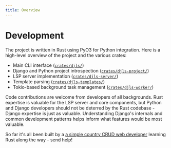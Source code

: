 ```yaml
---
title: Overview
---
```

# Development

The project is written in Rust using PyO3 for Python integration. Here is a high-level overview of the project and the various crates:

- Main CLI interface ([`crates/djls/`](./crates/djls/))
- Django and Python project introspection ([`crates/djls-project/`](./crates/djls-project/))
- LSP server implementation ([`crates/djls-server/`](./crates/djls-server/))
- Template parsing ([`crates/djls-templates/`](./crates/djls-templates/))
- Tokio-based background task management ([`crates/djls-worker/`](./crates/djls-worker/))

Code contributions are welcome from developers of all backgrounds. Rust expertise is valuable for the LSP server and core components, but Python and Django developers should not be deterred by the Rust codebase - Django expertise is just as valuable. Understanding Django's internals and common development patterns helps inform what features would be most valuable.

So far it's all been built by a [a simple country CRUD web developer](https://youtu.be/7ij_1SQqbVo?si=hwwPyBjmaOGnvPPI&t=53) learning Rust along the way - send help!
